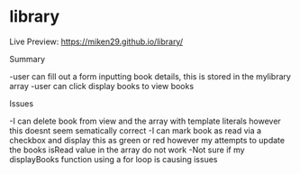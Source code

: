 # library

Live Preview: https://miken29.github.io/library/

Summary

-user can fill out a form inputting book details, this is stored in the mylibrary array
-user can click display books to view books

Issues

-I can delete book from view and the array with template literals however this doesnt seem sematically correct
-I can mark book as read via a checkbox and display this as green or red however my attempts to update the books isRead value in the array do not work
-Not sure if my displayBooks function using a for loop is causing issues
